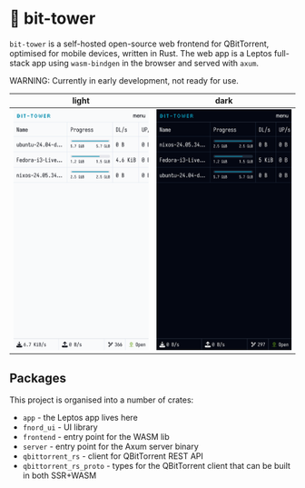 # 🗼 bit-tower

`bit-tower` is a self-hosted open-source web frontend for QBitTorrent, optimised for mobile devices, written in Rust. The web app is a Leptos full-stack app using `wasm-bindgen` in the browser and served with `axum`.

WARNING: Currently in early development, not ready for use.

| light | dark |
| ----- | ---- |
| ![light mode](./public/preview-light.png) | ![dark mode](./public/preview-dark.png) |

## Packages

This project is organised into a number of crates:

* `app` - the Leptos app lives here
* `fnord_ui` - UI library
* `frontend` - entry point for the WASM lib
* `server` - entry point for the Axum server binary
* `qbittorrent_rs` - client for QBitTorrent REST API
* `qbittorrent_rs_proto` - types for the QBitTorrent client that can be built in both SSR+WASM
